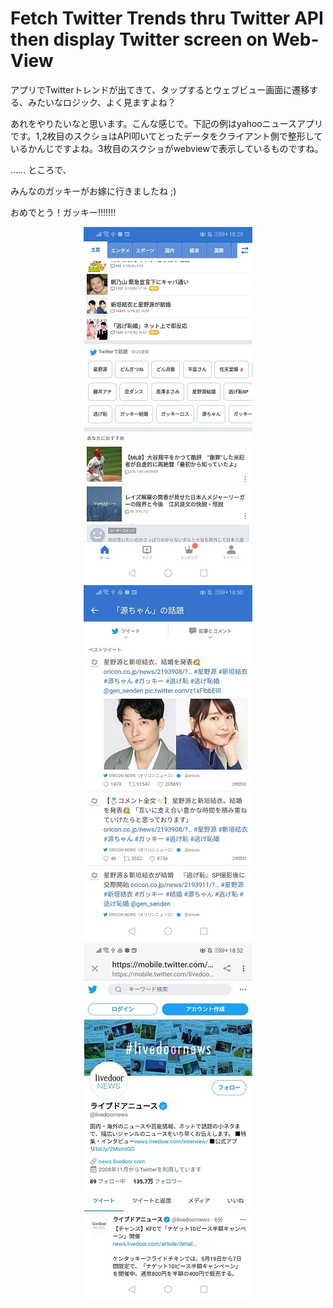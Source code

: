 # Fetch Twitter Trends thru Twitter API then display Twitter screen on Web-View

アプリでTwitterトレンドが出てきて、タップするとウェブビュー画面に遷移する、みたいなロジック、よく見ますよね？

あれをやりたいなと思います。こんな感じで。下記の例はyahooニュースアプリです。1,2枚目のスクショはAPI叩いてとったデータをクライアント側で整形しているかんじですよね。3枚目のスクショがwebviewで表示しているものですね。

...... ところで、

みんなのガッキーがお嫁に行きましたね ;)

おめでとう！ガッキー!!!!!!!
<div align="center">
<img src="../../assets/images/twitter_api_webview/twitter_trends_view_in_app.jpg" alt="属性" title="twitter trends in app">
<img src="../../assets/images/twitter_api_webview/twitter_trends_view_in_app3.jpg" alt="属性" title="twitter trends in app">
<img src="../../assets/images/twitter_api_webview/twitter_trends_view_in_app2.jpg" alt="属性" title="twitter trends in app">
</div>

